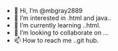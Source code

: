 - 👋 Hi, I’m @mbgray2889
- 👀 I’m interested in .html and java..
- 🌱 I’m currently learning ..html.
- 💞️ I’m looking to collaborate on ...
- 📫 How to reach me ..git hub.

<!---
mbgray2889/mbgray2889 is a ✨ special ✨ repository because its `README.md` (this file) appears on your GitHub profile.
You can click the Preview link to take a look at your changes.
--->
